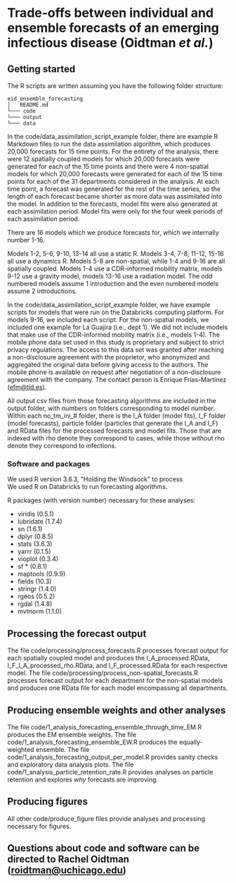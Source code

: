 # Trade-offs between individual and ensemble forecasts of an emerging infectious disease (Oidtman *et al.*)


## Getting started

The R scripts are written assuming you have the following folder structure:

```
eid_ensemble_forecasting
│   README.md
└─── code
└─── output
└─── data
```
In the code/data_assimilation_script_example folder, there are example R Markdown files to run the data assimilation algorithm, which produces 20,000 forecasts for 15 time points. For the entirety of the analysis, there were 12 spatially coupled models for which 20,000 forecasts were generated for each of the 15 time points and there were 4 non-spatial models for which 20,000 forecasts were generated for each of the 15 time points for each of the 31 departments considered in the analysis. At each time point, a forecast was generated for the rest of the time series, so the length of each forecast became shorter as more data was assimilated into the model. In addition to the forecasts, model fits were also generated at each assimilation period. Model fits were only for the four week periods of each assimilation period.


There are 16 models which we produce forecasts for, which we internally number 1-16. 


Models 1-2, 5-6, 9-10, 13-14 all use a static R.
Models 3-4, 7-8, 11-12, 15-16 all use a dynamics R.
Models 5-8 are non-spatial, while 1-4 and 9-16 are all spatially coupled.
Models 1-4 use a CDR-informed mobility matrix, models 9-12 use a gravity model, models 13-16 use a radiation model.
The odd numbered models assume 1 introduction and the even numbered models assume 2 introductions.


In the code/data_assimilation_script_example folder, we have example scripts for models that were run on the Databricks computing platform. For models 9-16, we included each script. For the non-spatial models, we included one example for La Guajira (i.e., dept 1). We did not include models that make use of the CDR-informed mobility matrix (i.e., models 1-4). The mobile phone data set used in this study is proprietary and subject to strict privacy regulations. The access to this data set was granted after reaching a non-disclosure agreement with the proprietor, who anonymized and aggregated the original data before giving access to the authors. The mobile phone is available on request after negotiation of a non-disclosure agreement with the company. The contact person is Enrique Frías-Martínez (efm@tid.es). 


All output csv files from those forecasting algorithms are included in the output folder, with numbers on folders corresponding to model number. Within each no_tm_ini_# folder, there is the I_A folder (model fits), I_F folder (model forecasts), particle folder (particles that generate the I_A and I_F) and RData files for the processed forecasts and model fits. Those that are indexed with rho denote they correspond to cases, while those without rho denote they correspond to infections. 

### Software and packages

We used R version 3.6.3, "Holding the Windsock" to process  
We used R on Databricks to run forecasting algorithms. 

R packages (with version number) necessary for these analyses:
* viridis (0.5.1)
* lubridate (1.7.4)
* sn (1.6.1)
* dplyr (0.8.5)
* stats (3.6.3)
* yarrr (0.1.5)
* vioplot (0.3.4)
* sf * (0.8.1)
* maptools (0.9.9)
* fields (10.3)
* stringr (1.4.0)
* rgeos (0.5.2)
* rgdal (1.4.8)
* mvtnorm (1.1.0)

## Processing the forecast output
The file code/processing/process_forecasts.R processes forecast output for each spatially coupled model and produces the I_A_processed.RData, I_F_I_A_processed_rho.RData, and I_F_processed.RData for each respective model. The file code/processing/process_non-spatial_forecasts.R processes forecast output for each department for the non-spatial models and produces one RData file for each model encompassing all departments. 

## Producing ensemble weights and other analyses
The file code/1_analysis_forecasting_ensemble_through_time_EM.R produces the EM ensemble weights. 
The file code/1_analysis_forecasting_ensemble_EW.R produces the equally-weighted ensemble. 
The file code/1_analysis_forecasting_output_per_model.R provides sanity checks and exploratory data analysis plots. 
The file code/1_analysis_particle_retention_rate.R provides analyses on particle retention and explores *why* forecasts are improving.

## Producing figures
All other code/produce_figure files provide analyses and processing necessary for figures. 



## Questions about code and software can be directed to Rachel Oidtman (roidtman@uchicago.edu)

